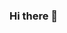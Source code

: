 ### Hi there 👋

<!--
**meranaamjoonhai/meranaamjoonhai** is a ✨ _special_ ✨ repository because its `README.md` (this file) appears on your GitHub profile.

![meranaamjoonhai's GitHub stats](https://github-readme-stats.vercel.app/api?username=meranaamjoonhai&show_icons=true&theme=vue)
Here are some ideas to get you started:

- 🔭 I’m currently working on ...
- 🌱 I’m currently learning ...
- 👯 I’m looking to collaborate on ...
- 🤔 I’m looking for help with ...
- 💬 Ask me about ...
- 📫 How to reach me: ...
- 😄 Pronouns: ...
- ⚡ Fun fact: ...
-->
